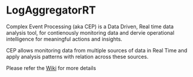 # LogAggregatorRT
Complex Event Processing (aka CEP) is a Data Driven, Real time data analysis tool, for contienously monitoring data and dervie operational intelligence for meaningful actions and insights. 

CEP allows monitoring data from multiple sources of data in Real Time and apply analysis patterns with relation across these sources. 

Please refer the [Wiki](https://github.com/stackroute/LogAggregatorRT/wiki) for more details


